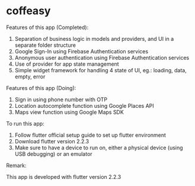 # coffeasy

Features of this app (Completed): 

   1. Separation of business logic in models and providers, and UI in a separate folder structure
   2. Google Sign-In using Firebase Authentication services
   3. Anonymous user authentication using Firebase Authentication services 
   4. Use of provider for app state management
   5. Simple widget framework for handling 4 state of UI, eg.: loading, data, empty, error

Features of this app (Doing): 
   1. Sign in using phone number with OTP
   2. Location autocomplete function using Google Places API
   3. Maps view function using Google Maps SDK

To run this app: 

  1. Follow flutter official setup guide to set up flutter environment
  2. Download flutter version 2.2.3
  3. Make sure to have a device to run on, either a physical device (using USB debugging) or an emulator
 
    
Remark: 

   This app is developed with flutter version 2.2.3 
 

